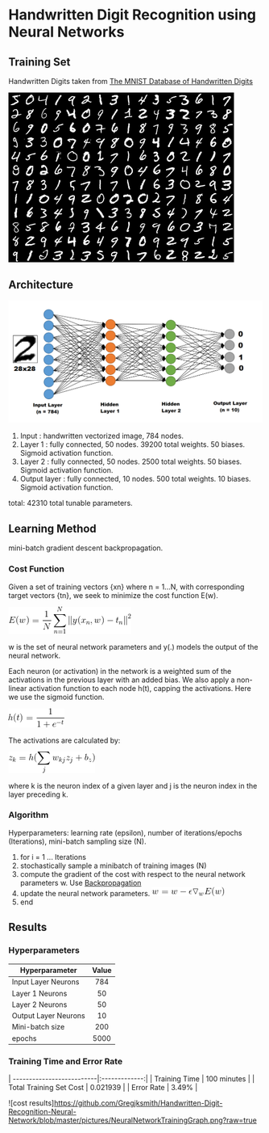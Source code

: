 # Handwritten Digit Recognition using Neural Networks

## Training Set

Handwritten Digits taken from [The MNIST Database of Handwritten Digits](http://yann.lecun.com/exdb/mnist/)

![Samples from the MNIST Database](https://github.com/Gregjksmith/Handwritten-Digit-Recognition-Neural-Network/blob/master/pictures/mnistSet.png?raw=true)

## Architecture

![Neural Network with 2 Hidden Layers](https://github.com/Gregjksmith/Handwritten-Digit-Recognition-Neural-Network/blob/master/pictures/TwoLayerNeuralNetwork.png?raw=true)

1. Input : handwritten vectorized image, 784 nodes.
2. Layer 1 : fully connected, 50 nodes. 39200 total weights. 50 biases. Sigmoid activation function.
3. Layer 2 : fully connected, 50 nodes. 2500 total weights. 50 biases. Sigmoid activation function.
4. Output layer : fully connected, 10 nodes. 500 total weights. 10 biases. Sigmoid activation function.

total: 42310 total tunable parameters.

## Learning Method

mini-batch gradient descent backpropagation.

### Cost Function

Given a set of training vectors {xn} where n = 1...N, with corresponding target vectors {tn}, we seek to minimize the cost function E(w).

![Cost](https://github.com/Gregjksmith/Handwritten-Digit-Recognition-Neural-Network/blob/master/pictures/CostFunction.gif?raw=true)

w is the set of neural network parameters and y(.) models the output of the neural network.

Each neuron (or activation) in the network is a weighted sum of the activations in the previous layer with an added bias. We also apply a non-linear
activation function to each node h(t), capping the activations. Here we use the sigmoid function.

![sigmoid](https://github.com/Gregjksmith/Handwritten-Digit-Recognition-Neural-Network/blob/master/pictures/sigmoid.gif?raw=true)

The activations are calculated by:

![Activations](https://github.com/Gregjksmith/Handwritten-Digit-Recognition-Neural-Network/blob/master/pictures/Activation.gif?raw=true)

where k is the neuron index of a given layer and j is the neuron index in the layer preceding k.

### Algorithm

Hyperparameters: learning rate (epsilon), number of iterations/epochs (Iterations), mini-batch sampling size (N).

1. for i = 1 ... Iterations
2.  stochastically sample a minibatch of training images (N)
3.  compute the gradient of the cost with respect to the neural network parameters w. Use [Backpropagation](https://en.wikipedia.org/wiki/Backpropagation)
5.  update the neural network parameters. ![](https://github.com/Gregjksmith/Handwritten-Digit-Recognition-Neural-Network/blob/master/pictures/update.gif?raw=true)
7.  end

## Results

### Hyperparameters

| Hyperparameter        	| Value         |
| --------------------------|:-------------:|
| Input Layer Neurons   	| 784		    |
| Layer 1 Neurons			| 50      		|
| Layer 2 Neurons			| 50     		|
| Output Layer Neurons  	| 10     		|
| Mini-batch size			| 200			|
| epochs                	| 5000			|


### Training Time and Error Rate

| --------------------------|:-------------:|
| Training Time				| 100 minutes	|
| Total Training Set Cost   | 0.021939		|
| Error Rate   				| 3.49%			|

![cost results]https://github.com/Gregjksmith/Handwritten-Digit-Recognition-Neural-Network/blob/master/pictures/NeuralNetworkTrainingGraph.png?raw=true